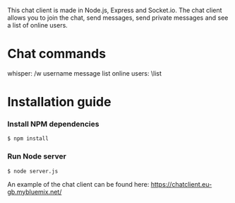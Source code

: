 This chat client is made in Node.js, Express and Socket.io. The chat client allows you to join the chat, send messages, send private messages and see a list of online users.
# Chat commands

whisper: /w username message
list online users: \list


# Installation guide

### Install NPM dependencies

```
$ npm install
```

### Run Node server

```
$ node server.js
```

An example of the chat client can be found here: https://chatclient.eu-gb.mybluemix.net/